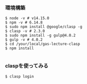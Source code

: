 ### 環境構築


```
$ node -v # v14.15.0
$ npm -v # 6.14.8
$ sudo npm install @google/clasp -g
$ clasp -v # 2.3.0
$ sudo npm install -g gulp@4.0.2
$ gulp -v # 4.0.2
$ cd /your/local/gas-lecture-clasp
$ npm install


```


### claspを使ってみる
```
$ clasp login


```

